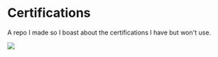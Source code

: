 # Certifications
A repo I made so I boast about the certifications I have but won't use.
<p align="left">
  <img src="https://api.boot.dev/v1/users/public/a52c6fca-d661-49f1-ab28-fa9e9ecbdfed/thumbnail" >
</p>
